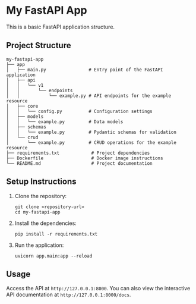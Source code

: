 # My FastAPI App

This is a basic FastAPI application structure.

## Project Structure

```
my-fastapi-app
├── app
│   ├── main.py                # Entry point of the FastAPI application
│   ├── api
│   │   └── v1
│   │       └── endpoints
│   │           └── example.py # API endpoints for the example resource
│   ├── core
│   │   └── config.py          # Configuration settings
│   ├── models
│   │   └── example.py         # Data models
│   ├── schemas
│   │   └── example.py         # Pydantic schemas for validation
│   └── crud
│       └── example.py         # CRUD operations for the example resource
├── requirements.txt            # Project dependencies
├── Dockerfile                  # Docker image instructions
└── README.md                   # Project documentation
```

## Setup Instructions

1. Clone the repository:
   ```
   git clone <repository-url>
   cd my-fastapi-app
   ```

2. Install the dependencies:
   ```
   pip install -r requirements.txt
   ```

3. Run the application:
   ```
   uvicorn app.main:app --reload
   ```

## Usage

Access the API at `http://127.0.0.1:8000`. You can also view the interactive API documentation at `http://127.0.0.1:8000/docs`.